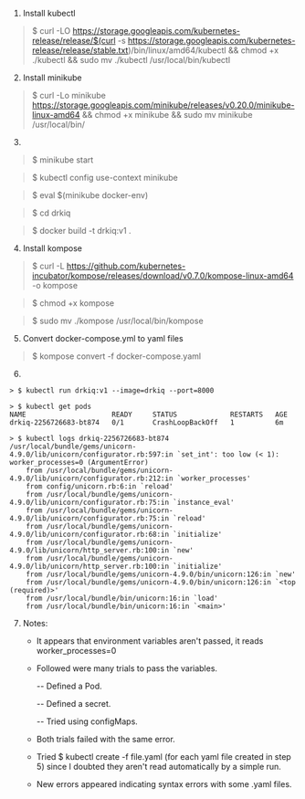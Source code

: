 1. Install kubectl

> $ curl -LO https://storage.googleapis.com/kubernetes-release/release/$(curl -s https://storage.googleapis.com/kubernetes-release/release/stable.txt)/bin/linux/amd64/kubectl && chmod +x ./kubectl && sudo mv ./kubectl /usr/local/bin/kubectl

2. Install minikube

> $ curl -Lo minikube https://storage.googleapis.com/minikube/releases/v0.20.0/minikube-linux-amd64 && chmod +x minikube && sudo mv minikube /usr/local/bin/

3.
> $ minikube start

> $ kubectl config use-context minikube

> $ eval $(minikube docker-env)

> $ cd drkiq

> $ docker build -t drkiq:v1 .

4. Install kompose
> $ curl -L https://github.com/kubernetes-incubator/kompose/releases/download/v0.7.0/kompose-linux-amd64 -o kompose

> $ chmod +x kompose

> $ sudo mv ./kompose /usr/local/bin/kompose

5. Convert docker-compose.yml to yaml files
> $ kompose convert -f docker-compose.yaml

6.

	> $ kubectl run drkiq:v1 --image=drkiq --port=8000

	> $ kubectl get pods
	NAME                     READY     STATUS             RESTARTS   AGE
	drkiq-2256726683-bt874   0/1       CrashLoopBackOff   1          6m
	
	> $ kubectl logs drkiq-2256726683-bt874
	/usr/local/bundle/gems/unicorn-4.9.0/lib/unicorn/configurator.rb:597:in `set_int': too low (< 1): worker_processes=0 (ArgumentError)
		from /usr/local/bundle/gems/unicorn-4.9.0/lib/unicorn/configurator.rb:212:in `worker_processes'
		from config/unicorn.rb:6:in `reload'
		from /usr/local/bundle/gems/unicorn-4.9.0/lib/unicorn/configurator.rb:75:in `instance_eval'
		from /usr/local/bundle/gems/unicorn-4.9.0/lib/unicorn/configurator.rb:75:in `reload'
		from /usr/local/bundle/gems/unicorn-4.9.0/lib/unicorn/configurator.rb:68:in `initialize'
		from /usr/local/bundle/gems/unicorn-4.9.0/lib/unicorn/http_server.rb:100:in `new'
		from /usr/local/bundle/gems/unicorn-4.9.0/lib/unicorn/http_server.rb:100:in `initialize'
		from /usr/local/bundle/gems/unicorn-4.9.0/bin/unicorn:126:in `new'
		from /usr/local/bundle/gems/unicorn-4.9.0/bin/unicorn:126:in `<top (required)>'
		from /usr/local/bundle/bin/unicorn:16:in `load'
		from /usr/local/bundle/bin/unicorn:16:in `<main>'

7. Notes:
	- It appears that environment variables aren't passed, it reads worker_processes=0
	- Followed were many trials to pass the variables.

		-- Defined a Pod.

		-- Defined a secret.

		-- Tried using configMaps.
	- Both trials failed with the same error.
	- Tried $ kubectl create -f file.yaml (for each yaml file created in step 5) since I doubted they aren't read automatically by a simple run.
	- New errors appeared indicating syntax errors with some .yaml files.
